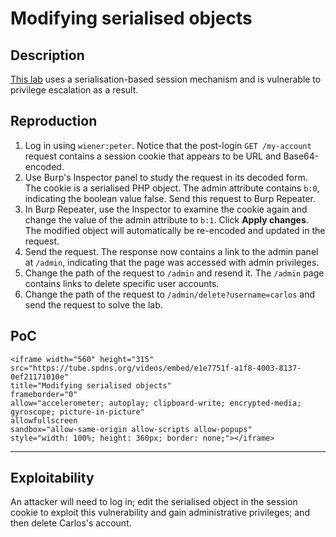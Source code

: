 # Modifying serialised objects

## Description

[This lab](https://portswigger.net/web-security/deserialization/exploiting/lab-deserialization-modifying-serialized-objects) uses a serialisation-based session mechanism and is vulnerable to privilege escalation as a result. 

## Reproduction

1. Log in using `wiener:peter`. Notice that the post-login `GET /my-account` request contains a session cookie that appears to be URL and Base64-encoded.
2. Use Burp's Inspector panel to study the request in its decoded form. The cookie is a serialised PHP object. The admin attribute contains `b:0`, indicating the boolean value false. Send this request to Burp Repeater.
3. In Burp Repeater, use the Inspector to examine the cookie again and change the value of the admin attribute to `b:1`. Click **Apply changes**. The modified object will automatically be re-encoded and updated in the request.
4. Send the request. The response now contains a link to the admin panel at `/admin`, indicating that the page was accessed with admin privileges.
5. Change the path of the request to `/admin` and resend it. The `/admin` page contains links to delete specific user accounts.
6. Change the path of the request to `/admin/delete?username=carlos` and send the request to solve the lab.

## PoC

```{raw} html
<iframe width="560" height="315"
src="https://tube.spdns.org/videos/embed/e1e7751f-a1f8-4003-8137-0ef21171010e"
title="Modifying serialised objects"
frameborder="0"
allow="accelerometer; autoplay; clipboard-write; encrypted-media; gyroscope; picture-in-picture"
allowfullscreen
sandbox="allow-same-origin allow-scripts allow-popups"
style="width: 100%; height: 360px; border: none;"></iframe>
```

----

## Exploitability

An attacker will need to log in; edit the serialised object in the session cookie to exploit this vulnerability and gain administrative privileges; and then delete Carlos's account. 

